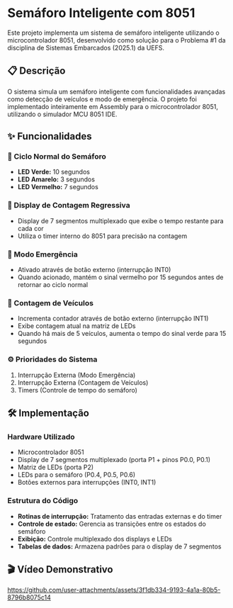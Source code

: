 # Semáforo Inteligente com 8051

Este projeto implementa um sistema de semáforo inteligente utilizando o microcontrolador 8051, desenvolvido como solução para o Problema #1 da disciplina de Sistemas Embarcados (2025.1) da UEFS.

## 📋 Descrição

O sistema simula um semáforo inteligente com funcionalidades avançadas como detecção de veículos e modo de emergência. O projeto foi implementado inteiramente em Assembly para o microcontrolador 8051, utilizando o simulador MCU 8051 IDE.

## ✨ Funcionalidades

### 🚦 Ciclo Normal do Semáforo
- **LED Verde:** 10 segundos
- **LED Amarelo:** 3 segundos
- **LED Vermelho:** 7 segundos

### 🔢 Display de Contagem Regressiva
- Display de 7 segmentos multiplexado que exibe o tempo restante para cada cor
- Utiliza o timer interno do 8051 para precisão na contagem

### 🚨 Modo Emergência
- Ativado através de botão externo (interrupção INT0)
- Quando acionado, mantém o sinal vermelho por 15 segundos antes de retornar ao ciclo normal

### 🚗 Contagem de Veículos
- Incrementa contador através de botão externo (interrupção INT1)
- Exibe contagem atual na matriz de LEDs
- Quando há mais de 5 veículos, aumenta o tempo do sinal verde para 15 segundos

### ⚙️ Prioridades do Sistema
1. Interrupção Externa (Modo Emergência)
2. Interrupção Externa (Contagem de Veículos)
3. Timers (Controle de tempo do semáforo)

## 🛠️ Implementação

### Hardware Utilizado
- Microcontrolador 8051
- Display de 7 segmentos multiplexado (porta P1 + pinos P0.0, P0.1)
- Matriz de LEDs (porta P2)
- LEDs para o semáforo (P0.4, P0.5, P0.6)
- Botões externos para interrupções (INT0, INT1)

### Estrutura do Código
- **Rotinas de interrupção:** Tratamento das entradas externas e do timer
- **Controle de estado:** Gerencia as transições entre os estados do semáforo
- **Exibição:** Controle multiplexado dos displays e LEDs
- **Tabelas de dados:** Armazena padrões para o display de 7 segmentos

## 🎬 Vídeo Demonstrativo

https://github.com/user-attachments/assets/3f1db334-9193-4a1a-80b5-8796b8075c14

